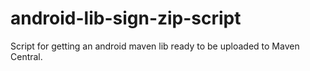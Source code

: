 # android-lib-sign-zip-script
Script for getting an android maven lib ready to be uploaded to Maven Central.
